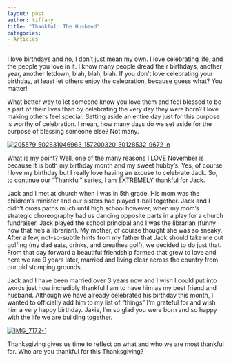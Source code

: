 ```yaml
---
layout: post
author: tiffany
title: "Thankful: The Husband"
categories: 
- Articles
---
```


I love birthdays and no, I don’t just mean my own. I love celebrating life, and the people you love in it. I know many people dread their birthdays, another year, another letdown, blah, blah, blah. If you don’t love celebrating your birthday, at least let others enjoy the celebration, because guess what? You matter!

What better way to let someone know you love them and feel blessed to be a part of their lives than by celebrating the very day they were born? I love making others feel special. Setting aside an entire day just for this purpose is worthy of celebration. I mean, how many days do we set aside for the purpose of blessing someone else? Not many.

[![](jekyll_uploads/2011/11/205579_502831046963_157200320_30128532_9672_n-325x479.jpg "205579_502831046963_157200320_30128532_9672_n")](http://www.sweetpeonies.com/2011/11/thankful-the-husband/205579_502831046963_157200320_30128532_9672_n/)

What is my point? Well, one of the many reasons I LOVE November is because it is both my birthday month and my sweet hubby’s. Yes, of course I love my birthday but I really love having an excuse to celebrate Jack. So, to continue our “Thankful” series, I am EXTREMELY thankful for Jack.

Jack and I met at church when I was in 5th grade. His mom was the children’s minister and our sisters had played t-ball together. Jack and I didn’t cross paths much until high school however, when my mom’s strategic choreography had us dancing opposite parts in a play for a church fundraiser. Jack played the school principal and I was the librarian (funny now that he’s a librarian). My mother, of course thought she was so sneaky. After a few, not-so-subtle hints from my father that Jack should take me out golfing (my dad eats, drinks, and breathes golf), we decided to do just that. From that day forward a beautiful friendship formed that grew to love and here we are 9 years later, married and living clear across the country from our old stomping grounds.

Jack and I have been married over 3 years now and I wish I could put into words just how incredibly thankful I am to have him as my best friend and husband. Although we have already celebrated his birthday this month, I wanted to officially add him to my list of “things” I’m grateful for and wish him a very happy birthday. Jakie, I’m so glad you were born and so happy with the life we are building together.

[![](jekyll_uploads/2011/11/IMG_7172-1-575x383.jpg "IMG_7172-1")](http://www.sweetpeonies.com/2011/11/thankful-the-husband/img_7172-1/)

Thanksgiving gives us time to reflect on what and who we are most thankful for. Who are you thankful for this Thanksgiving?